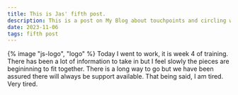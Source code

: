 ```yaml
---
title: This is Jas' fifth post.
description: This is a post on My Blog about touchpoints and circling wagons.
date: 2023-11-06
tags: fifth post
---
```

{% image "js-logo", "logo" %}
Today I went to work, it is week 4 of training. There has been a lot of information to take in but I feel slowly the pieces are begininning to fit together. There is a long way to go but we have been assured there will always be support available. That being said, I am tired. Very tired. 
